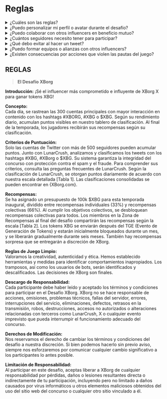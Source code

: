 # Reglas



<details>

<summary>¿Cuáles son las reglas?</summary>

Por favor, [desplázate hacia abajo](rules-test.md#rules). Ten en cuenta que estas reglas se complementan con los Términos y Condiciones a los que todos los participantes aceptan.

</details>

<details>

<summary>¿Puedo personalizar mi perfil o avatar durante el desafío?</summary>

Personalizar tu perfil o avatar en XBorg.gg o Twitter durante el juego no afecta los datos recopilados a través de LunarCrush. Los datos están vinculados a tu nombre de usuario de Twitter y no a tu imagen de perfil.

</details>

<details>

<summary>¿Puedo colaborar con otros influencers en beneficio mutuo?</summary>

Absolutamente, colaborar con otros influencers puede mejorar significativamente la interacción de tus tweets y amplificar la visibilidad de nuestro proyecto. Siempre y cuando estas colaboraciones cumplan con las pautas, son alentadas.

</details>

<details>

<summary>¿Cuántos seguidores necesito tener para participar?</summary>

El desafío está abierto para todos, pero tus puntos solo serán contados si tienes un mínimo de 500 seguidores en Twitter.

</details>

<details>

<summary>¿Qué debo evitar al hacer un tweet?</summary>

Se tienen en cuenta varios factores para identificar el spam: palabras repetidas, hashtags irrelevantes y términos prohibidos como "Giveaways", "Airdrops" y "Sweepstakes". Para obtener más información, visita: [https://lunarcrush.com/faq/how-does-lunarcrush-recognize-spam](https://lunarcrush.com/faq/how-does-lunarcrush-recognize-spam)

</details>

<details>

<summary>¿Puedo formar equipos o alianzas con otros influencers?</summary>

Por supuesto, colaborar con otros influencers puede mejorar significativamente la interacción de tus tweets y amplificar la visibilidad de nuestro proyecto. Siempre y cuando estas colaboraciones cumplan con las pautas, son alentadas.

</details>

<details>

<summary>¿Existen consecuencias por acciones que violen las pautas del juego?</summary>

LunarCrush tiene sistemas automatizados para detectar diferentes tipos de conductas indebidas. Al ser detectado, LunarCrush dejará de considerarte como un influencer, lo que resultará en la interrupción de la acumulación de puntos. Si es necesario, también podrías ser descalificado del concurso, perdiendo así la elegibilidad para reclamar recompensas.

</details>



## **REGLAS**

> **El Desafío XBorg**

**Introducción:** ¡Sé el influencer más comprometido e influyente de XBorg X para ganar tokens XBG!&#x20;

**Concepto:** \
Cada día, se rastrean las 300 cuentas principales con mayor interacción en contenido con los hashtags #XBORG, #XBG o $XBG. Según su rendimiento diario, acumulan puntos visibles en nuestro tablero de clasificación. Al final de la temporada, los jugadores recibirán sus recompensas según su clasificación.&#x20;

**Criterios de Puntuación:** \
Solo las cuentas de Twitter con más de 500 seguidores pueden acumular puntos. Junto con LunarCrush, analizamos y clasificamos los tweets con los hashtags #XBG, #XBorg o $XBG. Su sistema garantiza la integridad del concurso con protección contra el spam y el fraude. Para comprender sus criterios, consulta las preguntas frecuentes de LunarCrush. Según la clasificación de LunarCrush, se otorgan puntos diariamente de acuerdo con nuestra escala detallada \[Tabla 1]. Las clasificaciones consolidadas se pueden encontrar en {XBorg.com}.&#x20;

**Recompensas:** \
Se ha asignado un presupuesto de 100k $XBG para esta temporada inaugural, dividido entre recompensas individuales (33%) y recompensas colectivas (66%). Al cumplir los objetivos colectivos, se desbloquean recompensas colectivas para todos. Los miembros en la Zona de Recompensas al final del desafío compartirán las recompensas según la escala \[Tabla 2]. Los tokens XBG se enviarán después del TGE (Evento de Generación de Tokens) y estarán inicialmente bloqueados durante un mes, y se liberarán gradualmente durante seis meses. También hay recompensas sorpresa que se entregarán a discreción de XBorg.&#x20;

**Reglas de Juego Limpio:** \
Valoramos la creatividad, autenticidad y ética. Hemos establecido herramientas y medidas para identificar comportamientos inapropiados. Los tramposos, así como los usuarios de bots, serán identificados y descalificados. Las decisiones de XBorg son finales.&#x20;

**Descargo de Responsabilidad:** \
Cada participante debe haber leído y aceptado los términos y condiciones para participar en el Desafío XBorg. XBorg no se hace responsable de acciones, omisiones, problemas técnicos, fallas del servidor, errores, interrupciones del servicio, eliminaciones, defectos, retrasos en la transmisión, robos, destrucciones, accesos no autorizados o alteraciones relacionadas con terceros como LunarCrush, X o cualquier evento imprevisto que pueda interrumpir el funcionamiento adecuado del concurso.&#x20;

**Derechos de Modificación:** \
Nos reservamos el derecho de cambiar los términos y condiciones del desafío a nuestra discreción. Si bien podemos hacerlo sin previo aviso, siempre nos esforzaremos por comunicar cualquier cambio significativo a los participantes lo antes posible.&#x20;

**Limitación de Responsabilidad:** \
Al participar en este desafío, aceptas liberar a XBorg de cualquier responsabilidad por pérdidas, daños o lesiones resultantes directa o indirectamente de tu participación, incluyendo pero no limitado a daños causados por virus informáticos u otros elementos maliciosos obtenidos del uso del sitio web del concurso o cualquier otro sitio vinculado a él.